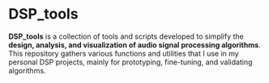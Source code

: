 # DSP_tools

**DSP_tools** is a collection of tools and scripts developed to simplify the **design, analysis, and visualization of audio signal processing algorithms**.
This repository gathers various functions and utilities that I use in my personal DSP projects, mainly for prototyping, fine-tuning, and validating algorithms.
